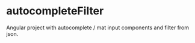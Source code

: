 # autocompleteFilter
Angular project with autocomplete / mat input components and filter from json.

